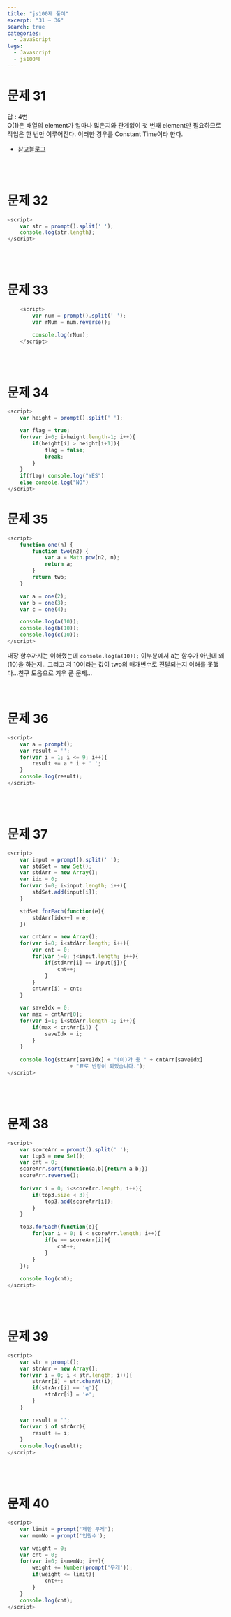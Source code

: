 ```yaml
---
title: "js100제 풀이"
excerpt: "31 ~ 36"
search: true
categories: 
  - JavaScript
tags: 
  - Javascript
  - js100제
---
```


# 문제 31
답 : 4번<br>
O(1)은 배열의 element가 얼마나 많은지와 관계없이 첫 번째 element만 필요하므로 작업은 한 번만 이루어진다. 이러한 경우를 Constant Time이라 한다.<br>

- [참고블로그](https://soldonii.tistory.com/56)

<br><br>

# 문제 32
```javascript
<script>
    var str = prompt().split(' ');
    console.log(str.length);
</script>
```
<br><br>

# 문제 33
```javascript
    <script>
        var num = prompt().split(' ');
        var rNum = num.reverse();

        console.log(rNum);
    </script>
```
<br><br>

# 문제 34
```javascript
<script>
    var height = prompt().split(' ');

    var flag = true;
    for(var i=0; i<height.length-1; i++){
        if(height[i] > height[i+1]){
            flag = false;
            break;
        }
    }
    if(flag) console.log("YES")
    else console.log("NO")
</script>
```

# 문제 35
```javascript
<script>
    function one(n) {
        function two(n2) {
            var a = Math.pow(n2, n);
            return a;
        }
        return two;
    }

    var a = one(2);
    var b = one(3);
    var c = one(4);

    console.log(a(10));
    console.log(b(10));
    console.log(c(10));
</script>
```
내장 함수까지는 이해했는데 `console.log(a(10));` 이부분에서 a는 함수가 아닌데 왜(10)을 하는지.. 그리고 저 10이라는 값이 two의 매개변수로 전달되는지 이해를 못했다...친구 도움으로 겨우 푼 문제...
<br><br><br>

# 문제 36
```javascript
<script>
    var a = prompt();
    var result = '';
    for(var i = 1; i <= 9; i++){
        result += a * i + ' ';
    }
    console.log(result);
</script>
```
<br><br>

# 문제 37
```javascript
<script>
    var input = prompt().split(' ');
    var stdSet = new Set();
    var stdArr = new Array();
    var idx = 0;
    for(var i=0; i<input.length; i++){
        stdSet.add(input[i]);
    }

    stdSet.forEach(function(e){
        stdArr[idx++] = e;
    })

    var cntArr = new Array();
    for(var i=0; i<stdArr.length; i++){
        var cnt = 0;
        for(var j=0; j<input.length; j++){
            if(stdArr[i] == input[j]){
                cnt++;
            }
        }
        cntArr[i] = cnt;
    }

    var saveIdx = 0;
    var max = cntArr[0];
    for(var i=1; i<stdArr.length-1; i++){
        if(max < cntArr[i]) {
            saveIdx = i;
        }
    }
    
    console.log(stdArr[saveIdx] + "(이)가 총 " + cntArr[saveIdx]
                    + "표로 반장이 되었습니다.");
</script>
```
<br><br>

# 문제 38
```javascript
<script>
    var scoreArr = prompt().split(' ');
    var top3 = new Set();
    var cnt = 0;
    scoreArr.sort(function(a,b){return a-b;})
    scoreArr.reverse();
    
    for(var i = 0; i<scoreArr.length; i++){
        if(top3.size < 3){
            top3.add(scoreArr[i]);
        }
    }

    top3.forEach(function(e){
        for(var i = 0; i < scoreArr.length; i++){
            if(e == scoreArr[i]){
                cnt++;
            }
        }
    });
    
    console.log(cnt);
</script>
```
<br><br>

# 문제 39
```javascript
<script>
    var str = prompt();
    var strArr = new Array();
    for(var i = 0; i < str.length; i++){
        strArr[i] = str.charAt(i);
        if(strArr[i] == 'q'){
            strArr[i] = 'e';
        }
    }

    var result = '';
    for(var i of strArr){
        result += i;
    }
    console.log(result);
</script>
```
<br><br>

# 문제 40
```javascript
<script>
    var limit = prompt('제한 무게');
    var memNo = prompt('인원수');

    var weight = 0;
    var cnt = 0;
    for(var i=0; i<memNo; i++){
        weight += Number(prompt('무게'));
        if(weight <= limit){
            cnt++;
        }
    }
    console.log(cnt);
</script>
```
